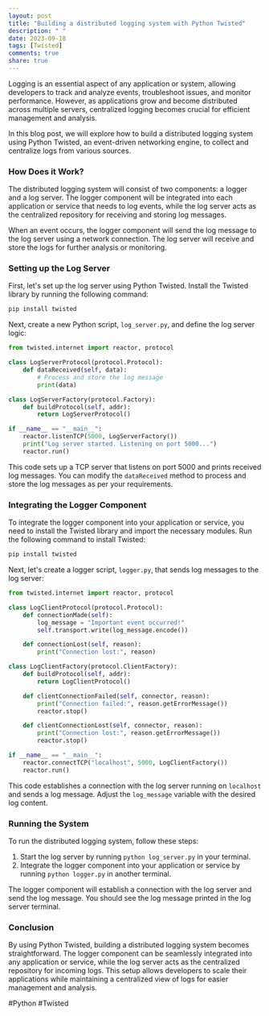 ```yaml
---
layout: post
title: "Building a distributed logging system with Python Twisted"
description: " "
date: 2023-09-18
tags: [Twisted]
comments: true
share: true
---
```


Logging is an essential aspect of any application or system, allowing developers to track and analyze events, troubleshoot issues, and monitor performance. However, as applications grow and become distributed across multiple servers, centralized logging becomes crucial for efficient management and analysis.

In this blog post, we will explore how to build a distributed logging system using Python Twisted, an event-driven networking engine, to collect and centralize logs from various sources.

### How Does it Work?

The distributed logging system will consist of two components: a logger and a log server. The logger component will be integrated into each application or service that needs to log events, while the log server acts as the centralized repository for receiving and storing log messages.

When an event occurs, the logger component will send the log message to the log server using a network connection. The log server will receive and store the logs for further analysis or monitoring.

### Setting up the Log Server

First, let's set up the log server using Python Twisted. Install the Twisted library by running the following command:

```bash
pip install twisted
```

Next, create a new Python script, `log_server.py`, and define the log server logic:

```python
from twisted.internet import reactor, protocol

class LogServerProtocol(protocol.Protocol):
    def dataReceived(self, data):
        # Process and store the log message
        print(data)

class LogServerFactory(protocol.Factory):
    def buildProtocol(self, addr):
        return LogServerProtocol()

if __name__ == "__main__":
    reactor.listenTCP(5000, LogServerFactory())
    print("Log server started. Listening on port 5000...")
    reactor.run()
```

This code sets up a TCP server that listens on port 5000 and prints received log messages. You can modify the `dataReceived` method to process and store the log messages as per your requirements.

### Integrating the Logger Component

To integrate the logger component into your application or service, you need to install the Twisted library and import the necessary modules. Run the following command to install Twisted:

```bash
pip install twisted
```

Next, let's create a logger script, `logger.py`, that sends log messages to the log server:

```python
from twisted.internet import reactor, protocol

class LogClientProtocol(protocol.Protocol):
    def connectionMade(self):
        log_message = "Important event occurred!"
        self.transport.write(log_message.encode())

    def connectionLost(self, reason):
        print("Connection lost:", reason)

class LogClientFactory(protocol.ClientFactory):
    def buildProtocol(self, addr):
        return LogClientProtocol()

    def clientConnectionFailed(self, connector, reason):
        print("Connection failed:", reason.getErrorMessage())
        reactor.stop()

    def clientConnectionLost(self, connector, reason):
        print("Connection lost:", reason.getErrorMessage())
        reactor.stop()

if __name__ == "__main__":
    reactor.connectTCP("localhost", 5000, LogClientFactory())
    reactor.run()
```

This code establishes a connection with the log server running on `localhost` and sends a log message. Adjust the `log_message` variable with the desired log content.

### Running the System

To run the distributed logging system, follow these steps:

1. Start the log server by running `python log_server.py` in your terminal.
2. Integrate the logger component into your application or service by running `python logger.py` in another terminal.

The logger component will establish a connection with the log server and send the log message. You should see the log message printed in the log server terminal.

### Conclusion

By using Python Twisted, building a distributed logging system becomes straightforward. The logger component can be seamlessly integrated into any application or service, while the log server acts as the centralized repository for incoming logs. This setup allows developers to scale their applications while maintaining a centralized view of logs for easier management and analysis.

#Python #Twisted